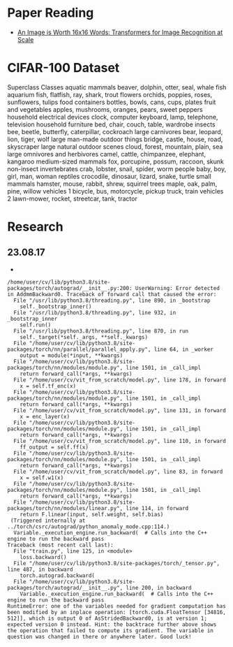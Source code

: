 # Paper Reading
- [An Image is Worth 16x16 Words: Transformers for Image Recognition at Scale](https://arxiv.org/pdf/2010.11929.pdf)

# CIFAR-100 Dataset
Superclass	Classes
aquatic mammals	beaver, dolphin, otter, seal, whale
fish	aquarium fish, flatfish, ray, shark, trout
flowers	orchids, poppies, roses, sunflowers, tulips
food containers	bottles, bowls, cans, cups, plates
fruit and vegetables	apples, mushrooms, oranges, pears, sweet peppers
household electrical devices	clock, computer keyboard, lamp, telephone, television
household furniture	bed, chair, couch, table, wardrobe
insects	bee, beetle, butterfly, caterpillar, cockroach
large carnivores	bear, leopard, lion, tiger, wolf
large man-made outdoor things	bridge, castle, house, road, skyscraper
large natural outdoor scenes	cloud, forest, mountain, plain, sea
large omnivores and herbivores	camel, cattle, chimpanzee, elephant, kangaroo
medium-sized mammals	fox, porcupine, possum, raccoon, skunk
non-insect invertebrates	crab, lobster, snail, spider, worm
people	baby, boy, girl, man, woman
reptiles	crocodile, dinosaur, lizard, snake, turtle
small mammals	hamster, mouse, rabbit, shrew, squirrel
trees	maple, oak, palm, pine, willow
vehicles 1	bicycle, bus, motorcycle, pickup truck, train
vehicles 2	lawn-mower, rocket, streetcar, tank, tractor

# Research
## 23.08.17
- 
```
/home/user/cv/lib/python3.8/site-packages/torch/autograd/__init__.py:200: UserWarning: Error detected in AddmmBackward0. Traceback of forward call that caused the error:
  File "/usr/lib/python3.8/threading.py", line 890, in _bootstrap
    self._bootstrap_inner()
  File "/usr/lib/python3.8/threading.py", line 932, in _bootstrap_inner
    self.run()
  File "/usr/lib/python3.8/threading.py", line 870, in run
    self._target(*self._args, **self._kwargs)
  File "/home/user/cv/lib/python3.8/site-packages/torch/nn/parallel/parallel_apply.py", line 64, in _worker
    output = module(*input, **kwargs)
  File "/home/user/cv/lib/python3.8/site-packages/torch/nn/modules/module.py", line 1501, in _call_impl
    return forward_call(*args, **kwargs)
  File "/home/user/cv/vit_from_scratch/model.py", line 178, in forward
    x = self.tf_enc(x)
  File "/home/user/cv/lib/python3.8/site-packages/torch/nn/modules/module.py", line 1501, in _call_impl
    return forward_call(*args, **kwargs)
  File "/home/user/cv/vit_from_scratch/model.py", line 131, in forward
    x = enc_layer(x)
  File "/home/user/cv/lib/python3.8/site-packages/torch/nn/modules/module.py", line 1501, in _call_impl
    return forward_call(*args, **kwargs)
  File "/home/user/cv/vit_from_scratch/model.py", line 110, in forward
    ff_output = self.ff(x)
  File "/home/user/cv/lib/python3.8/site-packages/torch/nn/modules/module.py", line 1501, in _call_impl
    return forward_call(*args, **kwargs)
  File "/home/user/cv/vit_from_scratch/model.py", line 83, in forward
    x = self.w1(x)
  File "/home/user/cv/lib/python3.8/site-packages/torch/nn/modules/module.py", line 1501, in _call_impl
    return forward_call(*args, **kwargs)
  File "/home/user/cv/lib/python3.8/site-packages/torch/nn/modules/linear.py", line 114, in forward
    return F.linear(input, self.weight, self.bias)
 (Triggered internally at ../torch/csrc/autograd/python_anomaly_mode.cpp:114.)
  Variable._execution_engine.run_backward(  # Calls into the C++ engine to run the backward pass
Traceback (most recent call last):
  File "train.py", line 125, in <module>
    loss.backward()
  File "/home/user/cv/lib/python3.8/site-packages/torch/_tensor.py", line 487, in backward
    torch.autograd.backward(
  File "/home/user/cv/lib/python3.8/site-packages/torch/autograd/__init__.py", line 200, in backward
    Variable._execution_engine.run_backward(  # Calls into the C++ engine to run the backward pass
RuntimeError: one of the variables needed for gradient computation has been modified by an inplace operation: [torch.cuda.FloatTensor [34816, 512]], which is output 0 of AsStridedBackward0, is at version 1; expected version 0 instead. Hint: the backtrace further above shows the operation that failed to compute its gradient. The variable in question was changed in there or anywhere later. Good luck!
```
